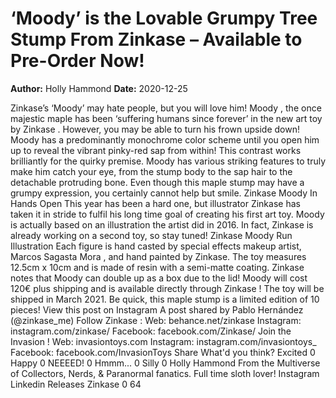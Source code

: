 # ‘Moody’ is the Lovable Grumpy Tree Stump From Zinkase – Available to Pre-Order Now!

**Author:** Holly Hammond
**Date:** 2020-12-25

Zinkase’s ‘Moody’ may hate people, but you will love him!
Moody
, the once majestic maple has been ‘suffering humans since forever’ in the new art toy by
Zinkase
. However, you may be able to turn his frown upside down!
Moody
has a predominantly monochrome color scheme until you open him up to reveal the vibrant pinky-red sap from within! This contrast works brilliantly for the quirky premise.
Moody
has various striking features to truly make him catch your eye, from the stump body to the sap hair to the detachable protruding bone. Even though this maple stump may have a grumpy expression, you certainly cannot help but smile.
Zinkase Moody In Hands Open
This year has been a hard one, but illustrator Zinkase has taken it in stride to fulfil his long time goal of creating his first art toy.
Moody
is actually based on an illustration the artist did in 2016. In fact, Zinkase is already working on a second toy, so stay tuned!
Zinkase Moody Run Illustration
Each figure is hand casted by special effects makeup artist,
Marcos Sagasta Mora
, and hand painted by Zinkase.
The toy measures 12.5cm x 10cm and is made of resin with a semi-matte coating. Zinkase notes that
Moody
can double up as a box due to the lid!
Moody
will cost 120€ plus shipping and is available directly through
Zinkase
! The toy will be shipped in March 2021. Be quick, this maple stump is a limited edition of 10 pieces!
View this post on Instagram
A post shared by Pablo Hernández (@zinkase_me)
Follow
Zinkase
:
Web:
behance.net/zinkase
Instagram:
instagram.com/zinkase/
Facebook:
facebook.com/Zinkase/
Join the
Invasion
!
Web:
invasiontoys.com
Instagram:
instagram.com/invasiontoys_
Facebook:
facebook.com/InvasionToys
Share
What'd you think?
Excited
0
Happy
0
NEEEED!
0
Hmmm...
0
Silly
0
Holly Hammond
From the Multiverse of Collectors, Nerds, & Paranormal fanatics. Full time sloth lover!
Instagram
Linkedin
Releases
Zinkase
0
64